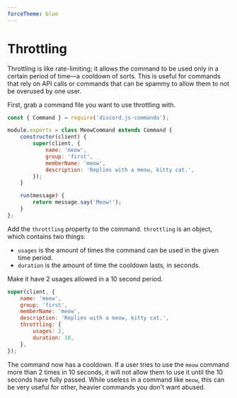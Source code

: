 ```yaml
---
forceTheme: blue
---
```


# Throttling

Throttling is like rate-limiting; it allows the command to be used only in a certain period of time—a cooldown of sorts. This is useful for commands that rely on API calls or commands that can be spammy to allow them to not be overused by one user.

First, grab a command file you want to use throttling with.

```js
const { Command } = require('discord.js-commando');

module.exports = class MeowCommand extends Command {
	constructor(client) {
		super(client, {
			name: 'meow',
			group: 'first',
			memberName: 'meow',
			description: 'Replies with a meow, kitty cat.',
		});
	}

	run(message) {
		return message.say('Meow!');
	}
};
```

Add the `throttling` property to the command. `throttling` is an object, which contains two things:

- `usages` is the amount of times the command can be used in the given time period.
- `duration` is the amount of time the cooldown lasts, in seconds.

Make it have 2 usages allowed in a 10 second period.

<!-- eslint-skip -->

```js
super(client, {
	name: 'meow',
	group: 'first',
	memberName: 'meow',
	description: 'Replies with a meow, kitty cat.',
	throttling: {
		usages: 2,
		duration: 10,
	},
});
```

The command now has a cooldown. If a user tries to use the `meow` command more than 2 times in 10 seconds, it will not allow them to use it until the 10 seconds have fully passed. While useless in a command like `meow`, this can be very useful for other, heavier commands you don't want abused.
